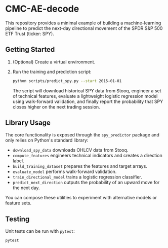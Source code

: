 # CMC-AE-decode

This repository provides a minimal example of building a machine-learning pipeline to
predict the next-day directional movement of the SPDR S&P 500 ETF Trust (ticker: SPY).

## Getting Started

1. (Optional) Create a virtual environment.

2. Run the training and prediction script:

   ```bash
   python scripts/predict_spy.py --start 2015-01-01
   ```

   The script will download historical SPY data from Stooq, engineer a set of
   technical features, evaluate a lightweight logistic regression model using walk-forward
   validation, and finally report the probability that SPY closes higher on the next trading
   session.

## Library Usage

The core functionality is exposed through the `spy_predictor` package and only relies on
Python's standard library:

- `download_spy_data` downloads OHLCV data from Stooq.
- `compute_features` engineers technical indicators and creates a direction label.
- `build_training_dataset` prepares the features and target arrays.
- `evaluate_model` performs walk-forward validation.
- `train_directional_model` trains a logistic regression classifier.
- `predict_next_direction` outputs the probability of an upward move for the next day.

You can compose these utilities to experiment with alternative models or feature sets.

## Testing

Unit tests can be run with `pytest`:

```bash
pytest
```
